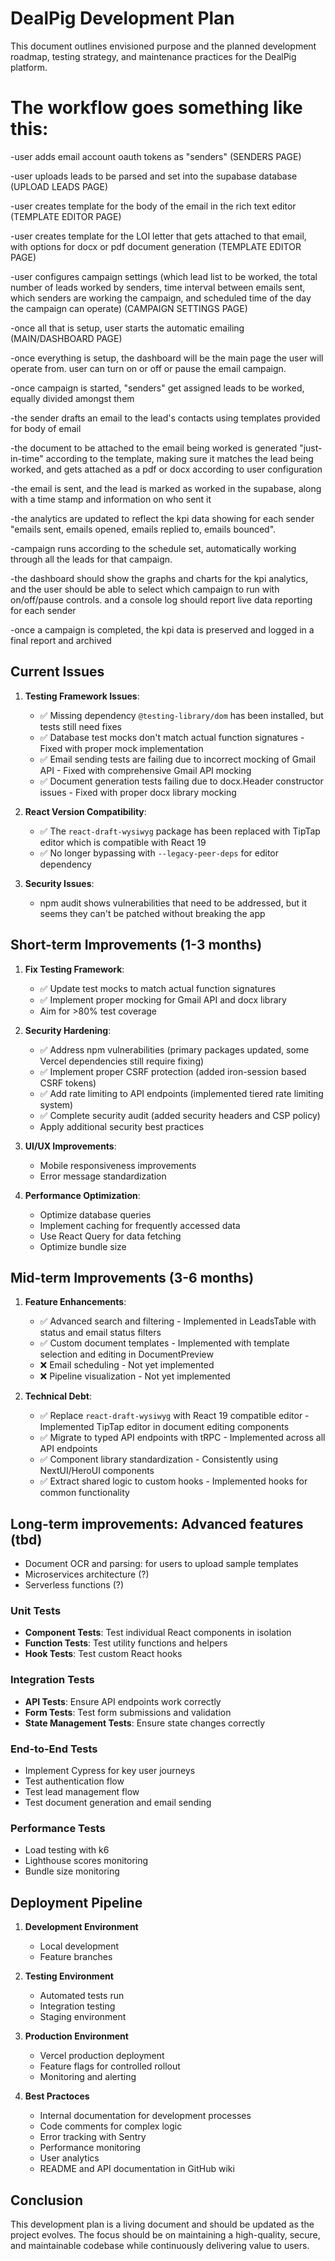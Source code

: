 # DealPig Development Plan

This document outlines envisioned purpose and the planned development roadmap, testing strategy, and maintenance practices for the DealPig platform.

# The workflow goes something like this:

-user adds email account oauth tokens as "senders" (SENDERS PAGE)

-user uploads leads to be parsed and set into the supabase database (UPLOAD LEADS PAGE)

-user creates template for the body of the email in the rich text editor (TEMPLATE EDITOR PAGE)

-user creates template for the LOI letter that gets attached to that email, with options for docx or pdf document generation (TEMPLATE EDITOR PAGE)

-user configures campaign settings (which lead list to be worked, the total number of leads worked by senders, time interval between emails sent, which senders are working the campaign, and scheduled time of the day the campaign can operate) (CAMPAIGN SETTINGS PAGE)

-once all that is setup, user starts the automatic emailing (MAIN/DASHBOARD PAGE)

-once everything is setup, the dashboard will be the main page the user will operate from. user can turn on or off or pause the email campaign.

-once campaign is started, "senders" get assigned leads to be worked, equally divided amongst them

-the sender drafts an email to the lead's contacts using templates provided for body of email

-the document to be attached to the email being worked is generated "just-in-time" according to the template, making sure it matches the lead being worked, and gets attached as a pdf or docx according to user configuration

-the email is sent, and the lead is marked as worked in the supabase, along with a time stamp and information on who sent it

-the analytics are updated to reflect the kpi data showing for each sender "emails sent, emails opened, emails replied to, emails bounced".

-campaign runs according to the schedule set, automatically working through all the leads for that campaign.

-the dashboard should show the graphs and charts for the kpi analytics, and the user should be able to select which campaign to run with on/off/pause controls. and a console log should report live data reporting for each sender

-once a campaign is completed, the kpi data is preserved and logged in a final report and archived

## Current Issues

1. **Testing Framework Issues**:
   - ✅ Missing dependency `@testing-library/dom` has been installed, but tests still need fixes
   - ✅ Database test mocks don't match actual function signatures - Fixed with proper mock implementation
   - ✅ Email sending tests are failing due to incorrect mocking of Gmail API - Fixed with comprehensive Gmail API mocking
   - ✅ Document generation tests failing due to docx.Header constructor issues - Fixed with proper docx library mocking

2. **React Version Compatibility**:
   - ✅ The `react-draft-wysiwyg` package has been replaced with TipTap editor which is compatible with React 19
   - ✅ No longer bypassing with `--legacy-peer-deps` for editor dependency

3. **Security Issues**:
   - npm audit shows vulnerabilities that need to be addressed, but it seems they can't be patched without breaking the app

## Short-term Improvements (1-3 months)

1. **Fix Testing Framework**:
   - ✅ Update test mocks to match actual function signatures
   - ✅ Implement proper mocking for Gmail API and docx library
   - Aim for >80% test coverage

2. **Security Hardening**:
   - ✅ Address npm vulnerabilities (primary packages updated, some Vercel dependencies still require fixing)
   - ✅ Implement proper CSRF protection (added iron-session based CSRF tokens)
   - ✅ Add rate limiting to API endpoints (implemented tiered rate limiting system)
   - ✅ Complete security audit (added security headers and CSP policy)
   - Apply additional security best practices

3. **UI/UX Improvements**:
   - Mobile responsiveness improvements
   - Error message standardization

4. **Performance Optimization**:
   - Optimize database queries
   - Implement caching for frequently accessed data
   - Use React Query for data fetching
   - Optimize bundle size

## Mid-term Improvements (3-6 months)

1. **Feature Enhancements**:
   - ✅ Advanced search and filtering - Implemented in LeadsTable with status and email status filters
   - ✅ Custom document templates - Implemented with template selection and editing in DocumentPreview
   - ❌ Email scheduling - Not yet implemented
   - ❌ Pipeline visualization - Not yet implemented

2. **Technical Debt**:
   - ✅ Replace `react-draft-wysiwyg` with React 19 compatible editor - Implemented TipTap editor in document editing components
   - ✅ Migrate to typed API endpoints with tRPC - Implemented across all API endpoints
   - ✅ Component library standardization - Consistently using NextUI/HeroUI components
   - ✅ Extract shared logic to custom hooks - Implemented hooks for common functionality

##  Long-term improvements: Advanced features (tbd)
   - Document OCR and parsing: for users to upload sample templates
   - Microservices architecture (?)
   - Serverless functions (?)

### Unit Tests
- **Component Tests**: Test individual React components in isolation
- **Function Tests**: Test utility functions and helpers
- **Hook Tests**: Test custom React hooks

### Integration Tests
- **API Tests**: Ensure API endpoints work correctly
- **Form Tests**: Test form submissions and validation
- **State Management Tests**: Ensure state changes correctly

### End-to-End Tests
- Implement Cypress for key user journeys
- Test authentication flow
- Test lead management flow
- Test document generation and email sending

### Performance Tests
- Load testing with k6
- Lighthouse scores monitoring
- Bundle size monitoring

## Deployment Pipeline

1. **Development Environment**
   - Local development
   - Feature branches

2. **Testing Environment**
   - Automated tests run
   - Integration testing
   - Staging environment

3. **Production Environment**
   - Vercel production deployment
   - Feature flags for controlled rollout
   - Monitoring and alerting

4. **Best Practoces**
   - Internal documentation for development processes
   - Code comments for complex logic
   - Error tracking with Sentry
   - Performance monitoring
   - User analytics
   - README and API documentation in GitHub wiki

## Conclusion

This development plan is a living document and should be updated as the project evolves. The focus should be on maintaining a high-quality, secure, and maintainable codebase while continuously delivering value to users.